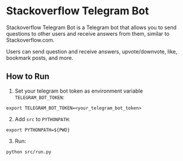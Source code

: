 # Stackoverflow Telegram Bot

Stackoverflow Telegram Bot is a Telegram bot that allows you to send questions to other users and receive answers from them, similar to Stackoverflow.com.

Users can send question and receive answers, upvote/downvote, like, bookmark posts, and more.

## How to Run
1. Set your telegram bot token as environment variable `TELEGRAM_BOT_TOKEN`:
```
export TELEGRAM_BOT_TOKEN=<your_telegram_bot_token>
```

2. Add `src` to `PYTHONPATH`:
```
export PYTHONPATH=${PWD}
```

3. Run:
```
python src/run.py
```

